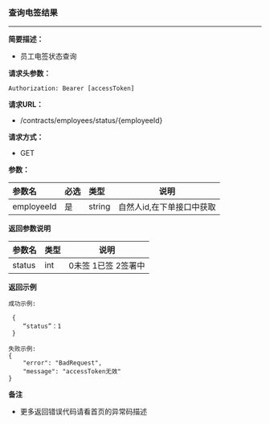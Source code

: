 ### 查询电签结果

---

**简要描述：**

* 员工电签状态查询

**请求头参数：**

```
Authorization: Bearer [accessToken]
```

**请求URL：**

* /contracts/employees/status/{employeeId}

**请求方式：**

* GET 

**参数：**

| 参数名 | 必选 | 类型 | 说明 |
| :--- | :--- | :--- | --- |
| employeeId | 是 | string | 自然人id,在下单接口中获取 |

**返回参数说明**

| 参数名 | 类型 | 说明 |
| :--- | :--- | --- |
| status | int | 0未签 1已签 2签署中 |

**返回示例**

```
成功示例:

 {
    “status”：1
 }

失败示例:
{
    "error": "BadRequest",
    "message": "accessToken无效"
}
```

**备注**

* 更多返回错误代码请看首页的异常码描述



